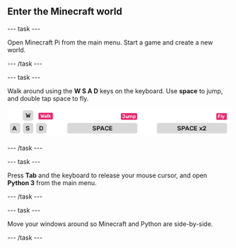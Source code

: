 ## Enter the Minecraft world

--- task ---

Open Minecraft Pi from the main menu. Start a game and create a new world.

--- /task ---

--- task ---

Walk around using the **W S A D** keys on the keyboard. Use **space** to jump, and double tap space to fly.

![](images/minecraft-keys.png)

--- /task ---

--- task ---

Press **Tab** and the keyboard to release your mouse cursor, and open **Python 3** from the main menu.

--- /task ---

--- task ---

Move your windows around so Minecraft and Python are side-by-side.

--- /task ---
